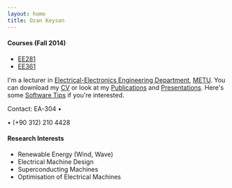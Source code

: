 ```yaml
---
layout: home
title: Ozan Keysan
---
```


#### Courses (Fall 2014)

- [EE281](/ee281)
- [EE361](/ee361)

I'm a lecturer in  [Electrical-Electronics Engineering Department](http://www.eee.metu.edu.tr), [METU](http://www.metu.edu.tr).
You can download my [CV](/cv) or look at my [Publications](/papers) and [Presentations](/presentations). Here's some [Software Tips](/tips) if you're interested.

<p> 
Contact: EA-304 <span class="meta">&#8226;</span> <script type="text/javascript">
// http://csarven.ca/hiding-email-addresses
    var string1 = "o.keysan";
    var string2 = "@";
    var string3 = "ed.ac.uk";
    var string4 = string1 + string2 + string3;
    document.write("<a href=" + "mail" + "to:" + string1 + string2 + string3 + ">" + string4 + "</a>");

</script>

<span class="meta">&#8226;</span> 
(+90 312) 210 4428</p>

#### Research Interests

- Renewable Energy (Wind, Wave)
- Electrical Machine Design 
- Superconducting Machines
- Optimisation of Electrical Machines
